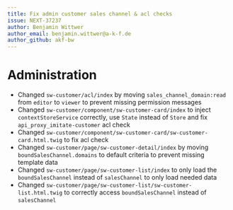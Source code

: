 ```yaml
---
title: Fix admin customer sales channel & acl checks
issue: NEXT-37237
author: Benjamin Wittwer
author_email: benjamin.wittwer@a-k-f.de
author_github: akf-bw
---
```

# Administration
* Changed `sw-customer/acl/index` by moving `sales_channel_domain:read` from `editor` to `viewer` to prevent missing permission messages
* Changed `sw-customer/component/sw-customer-card/index` to inject `contextStoreService` correctly, use `State` instead of `Store` and fix `api_proxy_imitate-customer` acl check
* Changed `sw-customer/component/sw-customer-card/sw-customer-card.html.twig` to fix acl check
* Changed `sw-customer/page/sw-customer-detail/index` by moving `boundSalesChannel.domains` to default criteria to prevent missing template data
* Changed `sw-customer/page/sw-customer-list/index` to only load the `boundSalesChannel` instead of `salesChannel` to only load needed data
* Changed `sw-customer/page/sw-customer-list/sw-customer-list.html.twig` to correctly access `boundSalesChannel` instead of `salesChannel`
